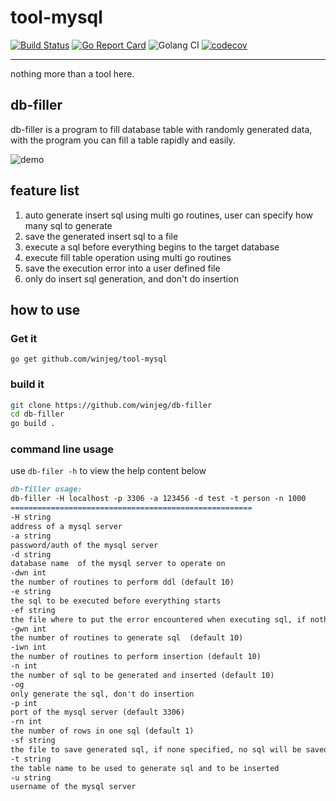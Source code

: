 # tool-mysql

[![Build Status](https://travis-ci.org/winjeg/tool-mysql.svg?branch=master)](https://travis-ci.org/winjeg/tool-mysql)
[![Go Report Card](https://goreportcard.com/badge/github.com/winjeg/tool-mysql)](https://goreportcard.com/report/github.com/winjeg/tool-mysql)
![Golang CI](https://golangci.com/badges/github.com/winjeg/tool-mysql.svg)
[![codecov](https://codecov.io/gh/winjeg/tool-mysql/branch/master/graph/badge.svg)](https://codecov.io/gh/winjeg/tool-mysql)

---
nothing more than a tool here.

## db-filler

db-filler is a program to fill database table with randomly generated data,
with the program you can fill a table rapidly and easily.

![demo](https://user-images.githubusercontent.com/7270177/55327676-2e121580-54bd-11e9-8def-9a5c23f73f16.gif)

## feature list
1. auto generate insert sql using multi go routines, user can specify how many sql to generate
2. save the generated insert sql to a file
3. execute a sql before everything begins to the target database
4. execute fill table operation using multi go routines
5. save the execution error into a user defined file
6. only do insert sql generation, and don't do insertion

## how to use

### Get it
```
go get github.com/winjeg/tool-mysql
```

### build it
```bash
git clone https://github.com/winjeg/db-filler
cd db-filler
go build .
```

### command line usage
use `db-filer -h` to view the help content below

```markdown
db-filler usage:
db-filler -H localhost -p 3306 -a 123456 -d test -t person -n 1000
======================================================
-H string
address of a mysql server
-a string
password/auth of the mysql server
-d string
database name  of the mysql server to operate on
-dwn int
the number of routines to perform ddl (default 10)
-e string
the sql to be executed before everything starts
-ef string
the file where to put the error encountered when executing sql, if nothing specified, the error will be only in stdout
-gwn int
the number of routines to generate sql  (default 10)
-iwn int
the number of routines to perform insertion (default 10)
-n int
the number of sql to be generated and inserted (default 10)
-og
only generate the sql, don't do insertion
-p int
port of the mysql server (default 3306)
-rn int
the number of rows in one sql (default 1)
-sf string
the file to save generated sql, if none specified, no sql will be saved
-t string
the table name to be used to generate sql and to be inserted
-u string
username of the mysql server
```
